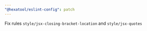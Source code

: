 ```yaml
---
"@hexatool/eslint-config": patch
---
```


Fix rules `style/jsx-closing-bracket-location` and `style/jsx-quotes`
